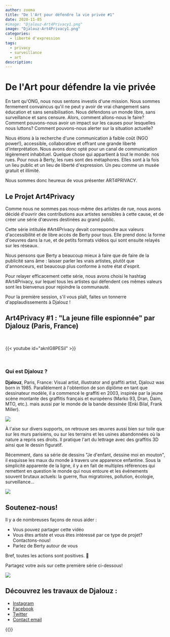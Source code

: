 ```yaml
---
author: zooma
title: "De l'Art pour défendre la vie privée #1"
date: 2020-11-05
#image: "Djalouz-Art4Privacy1.png"
image: "Djalouz-Art4Privacy1.png"
categories:
  - liberté d'expression
tags:
  - privacy
  - surveillance
  - art
description:
---
```


# De l'Art pour défendre la vie privée

En tant qu'ONG, nous nous sentons investis d'une mission.  Nous sommes fermement convaincus qu'il ne peut y avoir de vrai changement sans éducation et sans sensibilisation. Nous défendons un monde libre, sans surveillance et sans censure. Alors, comment allons-nous le faire? Comment pouvons-nous avoir un impact sur les causes pour lesquelles nous luttons? Comment pouvons-nous alerter sur la situation actuelle?

Nous étions à la recherche d'une communication à faible coût (NGO power!), accessible, collaborative et offrant une grande liberté d'interprétation.  Nous avons donc opté pour un canal de communication légèrement inhabituel. Quelque chose qui appartient à tout le monde: nos rues. Pour nous à Berty, les rues sont des métaphores. Elles sont à la fois un lieu public et un lieu de liberté d'expression. Un peu comme un musée gratuit et illimité.

Nous sommes donc heureux de vous présenter ART4PRIVACY.


## Le Projet Art4Privacy

Comme nous ne sommes pas nous-même des artistes de rue, nous avons décidé d'ouvrir des contributions aux artistes sensibles à cette cause, et de créer une série d'œuvres destinées au grand public.

Cette série intitulée #Art4Privacy devait correspondre aux valeurs d'accessibilité et de libre accès de Berty pour tous. Elle prend donc la forme d'oeuvres dans la rue, et de petits formats vidéos qui sont ensuite relayés sur les réseaux.

Nous pensons que Berty a beaucoup mieux à faire que de faire de la publicité sans âme : laisser parler les vrais artistes, plutôt que d'annonceurs, est beaucoup plus conforme à notre état d'esprit.

Pour relayer efficacement cette série, nous avons choisi le hashtag #Art4Privacy, sur lequel tous les artistes qui défendent ces mêmes valeurs sont les bienvenus pour rejoindre la communauté.

Pour la première session, s'il vous plaît, faites un tonnerre d'applaudissements à Djalouz !

## Art4Privacy #1 : "La jeune fille espionnée" par Djalouz (Paris, France)

</br>

{{< youtube id="aknIG8PESiI" >}}

</br>


### Qui est Djalouz ?

**Djalouz**, Paris, France: Visual artist, illustrator and graffiti artist, Djalouz was born in 1985. Parallèlement à l'obtention de son diplôme en tant que dessinateur modèle, il a commencé le graffiti en 2003, inspirée par la jeune scène montante des graffitis français et européens (Marko 93, Dran, Daim, MTO, etc.). mais aussi par le monde de la bande dessinée (Enki Bilal, Frank Miller).

![](https://i.imgur.com/qKbJXft.jpg)

À l'aise sur divers supports, on retrouve ses œuvres aussi bien sur toile que sur les murs parisiens, ou sur les terrains et les usines abandonnées où la nature a repris ses droits. Il pratique l'art du lettrage avec des graffitis 3D ainsi que le dessin figuratif.

 Récemment, dans sa série de dessins "Je d'enfant, dessine moi en mouton", il esquisse les maux du monde à travers une apparence enfantine. Sous la simplicité apparente de la ligne, il y a en fait de multiples références qui remettent en question le monde qui nous entoure et les événements souvent brutaux actuels: la guerre, flux migratoires, pollution, écologie, surveillance...

![](https://i.imgur.com/2qevch5.jpg)


## Soutenez-nous!

Il y a de nombreuses façons de nous aider :
* Vous pouvez partager cette vidéo
* Vous êtes artiste et vous êtes intéressé par ce type de projet? Contactons-nous!
* Parlez de Berty autour de vous

Bref, toutes les actions sont positives. 🧡

Partagez votre avis sur cette première série ci-dessous!

![](https://i.imgur.com/4J0UkGF.jpg)


## Découvrez les travaux de Djalouz :
* [Instagram](https://www.instagram.com/djalouz/)
* [Facebook](https://www.facebook.com/pages/djalouz/262896791627)
* [Twitter](https://twitter.com/djalouz)
* [Contact email](mailto:dja.louz@gmail.com)



{{<tweet id="1324380426090270721">}}


